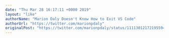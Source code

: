 ```yaml
---
date: "Thu Mar 28 16:17:11 +0000 2019"
layout: "like"
authorName: "Marion Daly Doesn't Know How to Exit VS Code"
authorUrl: "https://twitter.com/marionpdaly"
originalPost: "https://twitter.com/marionpdaly/status/1111301217219559424"
---
```

